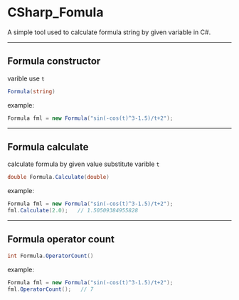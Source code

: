# CSharp_Fomula

A simple tool used to calculate formula string by given variable in C#.

---

## Formula constructor
varible use `t`
```cs
Formula(string)
```
example:
```cs
Formula fml = new Formula("sin(-cos(t)^3-1.5)/t+2");
```

---

## Formula calculate
calculate formula by given value substitute varible `t`
```cs
double Formula.Calculate(double)
```
example:
```cs
Formula fml = new Formula("sin(-cos(t)^3-1.5)/t+2");
fml.Calculate(2.0);   // 1.50509384955828
```

---

## Formula operator count
```cs
int Formula.OperatorCount()
```
example:
```cs
Formula fml = new Formula("sin(-cos(t)^3-1.5)/t+2");
fml.OperatorCount();   // 7
```
